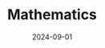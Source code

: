 ---
title: "Mathematics"
collection: teaching
type: "Undergraduate Course"
permalink: /teaching/2024-09-01-math-ucf
venue: "Ca' Foscari University"
date: 2024-09-01
location: "Venezia, IT"
---